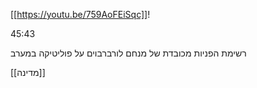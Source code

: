 [[https://youtu.be/759AoFEiSqc]]!

45:43

רשימת הפניות מכובדת של מנחם לורברבוים על פוליטיקה במערב

[[מדינה]]